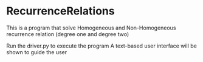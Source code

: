 # RecurrenceRelations
This is a program that solve Homogeneous and Non-Homogeneous recurrence relation (degree one and degree two)

Run the driver.py to execute the program
A text-based user interface will be shown to guide the user

